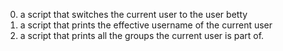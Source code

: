 0. a script that switches the current user to the user betty
1. a script that prints the effective username of the current user
2. a script that prints all the groups the current user is part of.


